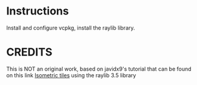 # Instructions

Install and configure vcpkg, install the raylib library.

# CREDITS

This is NOT an original work, based on javidx9's tutorial that can be found on this link [Isometric tiles](https://www.youtube.com/watch?v=7HItay-6ovc) using the raylib 3.5 library

